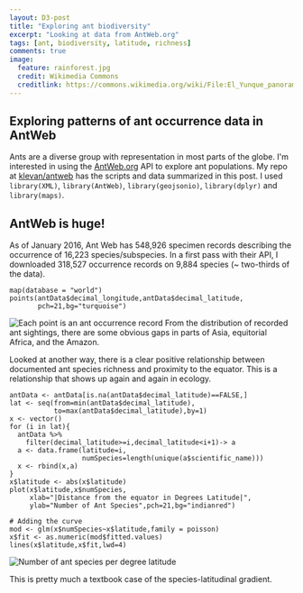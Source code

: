 ```yaml
---
layout: D3-post
title: "Exploring ant biodiversity"
excerpt: "Looking at data from AntWeb.org"
tags: [ant, biodiversity, latitude, richness]
comments: true
image:
  feature: rainforest.jpg
  credit: Wikimedia Commons
  creditlink: https://commons.wikimedia.org/wiki/File:El_Yunque_panorama.jpg
---
```


<script src="//klevan.github.io/d3scripts/ants1.js"></script>

## Exploring patterns of ant occurrence data in AntWeb
Ants are a diverse group with representation in most parts of the globe. I'm interested in using the [AntWeb.org](http://www.antweb.org) API to explore ant populations. My repo at [klevan/antweb](//github.com/klevan/antweb) has the scripts and data summarized in this post. I used `library(XML)`, `library(AntWeb)`, `library(geojsonio)`, `library(dplyr)` and `library(maps)`.

## AntWeb is huge!
As of January 2016, Ant Web has 548,926 specimen records describing the occurrence of 16,223 species/subspecies. In a first pass with their API, I downloaded 318,527 occurrence records on 9,884 species (~ two-thirds of the data).

    map(database = "world")
    points(antData$decimal_longitude,antData$decimal_latitude,
           pch=21,bg="turquoise")

![Each point is an ant occurrence record](//klevan.github.io/images/rfigs/antwebMap1.png)
From the distribution of recorded ant sightings, there are some obvious gaps in parts of Asia, equitorial Africa, and the Amazon.

<center></center>

Looked at another way, there is a clear positive relationship between documented ant species richness and proximity to the equator. This is a relationship that shows up again and again in ecology.

    antData <- antData[is.na(antData$decimal_latitude)==FALSE,]
    lat <- seq(from=min(antData$decimal_latitude),
               to=max(antData$decimal_latitude),by=1) 
    x <- vector()
    for (i in lat){
      antData %>% 
        filter(decimal_latitude>=i,decimal_latitude<i+1)-> a
      a <- data.frame(latitude=i,
                      numSpecies=length(unique(a$scientific_name)))
      x <- rbind(x,a)
    }
    x$latitude <- abs(x$latitude)
    plot(x$latitude,x$numSpecies,
         xlab="|Distance from the equator in Degrees Latitude|",
         ylab="Number of Ant Species",pch=21,bg="indianred")
         
    # Adding the curve
    mod <- glm(x$numSpecies~x$latitude,family = poisson)
    x$fit <- as.numeric(mod$fitted.values)
    lines(x$latitude,x$fit,lwd=4)

![Number of ant species per degree latitude](//klevan.github.io/images/rfigs/antwebLatGraph.png)

This is pretty much a textbook case of the species-latitudinal gradient. 

<script>

var width = 500,
    height = 500;

var projection = d3.geo.stereographic()
    .scale(123)
    .translate([width / 2, height / 2])
    .rotate([-20, 0])
    .clipAngle(180 - 1e-4)
    .clipExtent([[0, 0], [width, height]])
    .precision(.1);

var path = d3.geo.path()
    .projection(projection);

var graticule = d3.geo.graticule();

var svg = d3.select("center").append("svg")
    .attr("width", width)
    .attr("height", height);

svg.append("path")
    .datum(graticule)
    .attr("class", "graticule")
    .attr("d", path);

d3.json("//klevan.github.io/d3scripts/world-50m.json", function(error, world) {
  if (error) throw error;

  svg.insert("path", ".graticule")
      .datum(topojson.feature(world, world.objects.land))
      .attr("class", "land")
      .attr("d", path);

  svg.insert("path", ".graticule")
      .datum(topojson.mesh(world, world.objects.countries, function(a, b) { return a !== b; }))
      .attr("class", "boundary")
      .attr("d", path);
});

var ants = svg.append("g");
ants.selectAll("path")
  .data(ants.features)
  .enter()
  .append("path")
  .attr("fill", "#900")
  .attr("stroke", "#999")
  .attr("d", path);
  
d3.select(self.frameElement).style("height", height + "px");

</script>
